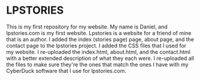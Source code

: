 # LPSTORIES
This is my first repository for my website.
My name is Daniel, and lpstories.com is my first website. Lpstories is a website for a friend of mine that is an author.
I added the index (stories page) page, about page, and the contact page to the lpstories project. 
I added the CSS files that I used for my website.
I re-uploaded the index.html, about.html, and the contact.html with a better extended description of what they each were.
I re-uploaded all the files to make sure they're the ones that match the ones I have with my CyberDuck software that I use for lpstories.com.
